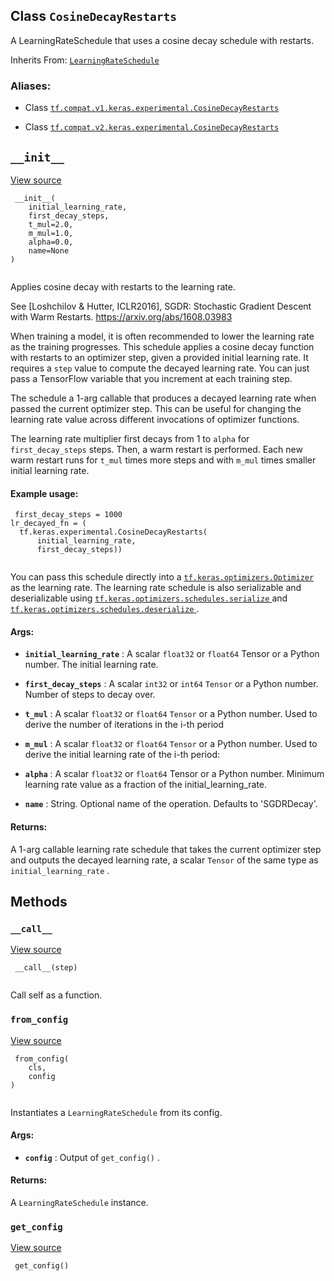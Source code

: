 

## Class  `CosineDecayRestarts` 
A LearningRateSchedule that uses a cosine decay schedule with restarts.

Inherits From: [ `LearningRateSchedule` ](https://tensorflow.google.cn/api_docs/python/tf/keras/optimizers/schedules/LearningRateSchedule)



### Aliases:

- Class [ `tf.compat.v1.keras.experimental.CosineDecayRestarts` ](/api_docs/python/tf/keras/experimental/CosineDecayRestarts)

- Class [ `tf.compat.v2.keras.experimental.CosineDecayRestarts` ](/api_docs/python/tf/keras/experimental/CosineDecayRestarts)



##  `__init__` 
[View source](https://github.com/tensorflow/tensorflow/blob/r2.0/tensorflow/python/keras/optimizer_v2/learning_rate_schedule.py#L609-L675)



```
 __init__(
    initial_learning_rate,
    first_decay_steps,
    t_mul=2.0,
    m_mul=1.0,
    alpha=0.0,
    name=None
)
 
```

Applies cosine decay with restarts to the learning rate.

See [Loshchilov &amp; Hutter, ICLR2016], SGDR: Stochastic Gradient Descent
with Warm Restarts. https://arxiv.org/abs/1608.03983

When training a model, it is often recommended to lower the learning rate as
the training progresses. This schedule applies a cosine decay function with
restarts to an optimizer step, given a provided initial learning rate.
It requires a  `step`  value to compute the decayed learning rate. You can
just pass a TensorFlow variable that you increment at each training step.

The schedule a 1-arg callable that produces a decayed learning
rate when passed the current optimizer step. This can be useful for changing
the learning rate value across different invocations of optimizer functions.

The learning rate multiplier first decays
from 1 to  `alpha`  for  `first_decay_steps`  steps. Then, a warm
restart is performed. Each new warm restart runs for  `t_mul`  times more
steps and with  `m_mul`  times smaller initial learning rate.



#### Example usage:


```
 first_decay_steps = 1000
lr_decayed_fn = (
  tf.keras.experimental.CosineDecayRestarts(
      initial_learning_rate,
      first_decay_steps))
 
```

You can pass this schedule directly into a [ `tf.keras.optimizers.Optimizer` ](https://tensorflow.google.cn/api_docs/python/tf/keras/optimizers/Optimizer)
as the learning rate. The learning rate schedule is also serializable and
deserializable using [ `tf.keras.optimizers.schedules.serialize` ](https://tensorflow.google.cn/api_docs/python/tf/keras/optimizers/schedules/serialize) and
[ `tf.keras.optimizers.schedules.deserialize` ](https://tensorflow.google.cn/api_docs/python/tf/keras/optimizers/schedules/deserialize).



#### Args:

- **`initial_learning_rate`** : A scalar  `float32`  or  `float64`  Tensor or a Python
number. The initial learning rate.

- **`first_decay_steps`** : A scalar  `int32`  or  `int64`   `Tensor`  or a Python
number. Number of steps to decay over.

- **`t_mul`** : A scalar  `float32`  or  `float64`   `Tensor`  or a Python number.
Used to derive the number of iterations in the i-th period

- **`m_mul`** : A scalar  `float32`  or  `float64`   `Tensor`  or a Python number.
Used to derive the initial learning rate of the i-th period:

- **`alpha`** : A scalar  `float32`  or  `float64`  Tensor or a Python number.
Minimum learning rate value as a fraction of the initial_learning_rate.

- **`name`** : String. Optional name of the operation.  Defaults to 'SGDRDecay'.



#### Returns:
A 1-arg callable learning rate schedule that takes the current optimizer
step and outputs the decayed learning rate, a scalar  `Tensor`  of the same
type as  `initial_learning_rate` .



## Methods


###  `__call__` 
[View source](https://github.com/tensorflow/tensorflow/blob/r2.0/tensorflow/python/keras/optimizer_v2/learning_rate_schedule.py#L677-L716)



```
 __call__(step)
 
```

Call self as a function.



###  `from_config` 
[View source](https://github.com/tensorflow/tensorflow/blob/r2.0/tensorflow/python/keras/optimizer_v2/learning_rate_schedule.py#L50-L60)



```
 from_config(
    cls,
    config
)
 
```

Instantiates a  `LearningRateSchedule`  from its config.



#### Args:

- **`config`** : Output of  `get_config()` .



#### Returns:
A  `LearningRateSchedule`  instance.



###  `get_config` 
[View source](https://github.com/tensorflow/tensorflow/blob/r2.0/tensorflow/python/keras/optimizer_v2/learning_rate_schedule.py#L718-L726)



```
 get_config()
 
```

